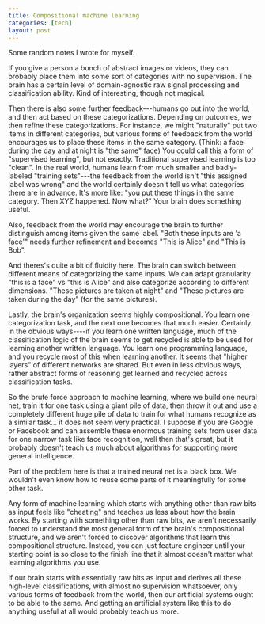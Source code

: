 ```yaml
---
title: Compositional machine learning
categories: [tech]
layout: post
---
```


Some random notes I wrote for myself.

If you give a person a bunch of abstract images or videos, they can probably place them into some sort of categories with no supervision. The brain has a certain level of domain-agnostic raw signal processing and classification ability. Kind of interesting, though not magical.

Then there is also some further feedback---humans go out into the world, and then act based on these categorizations. Depending on outcomes, we then refine these categorizations. For instance, we might "naturally" put two items in different categories, but various forms of feedback from the world encourages us to place these items in the same category. (Think: a face during the day and at night is "the same" face) You could call this a form of "supervised learning", but not exactly. Traditional supervised learning is too "clean". In the real world, humans learn from much smaller and badly-labeled "training sets"---the feedback from the world isn't "this assigned label was wrong" and the world certainly doesn't tell us what categories there are in advance. It's more like: "you put these things in the same category. Then XYZ happened. Now what?" Your brain does something useful.

Also, feedback from the world may encourage the brain to further distinguish among items given the same label. "Both these inputs are 'a face'" needs further refinement and becomes "This is Alice" and "This is Bob".

And theres's quite a bit of fluidity here. The brain can switch between different means of categorizing the same inputs. We can adapt granularity "this is a face" vs "this is Alice" and also categorize according to different dimensions. "These pictures are taken at night" and "These pictures are taken during the day" (for the same pictures).

Lastly, the brain's organization seems highly compositional. You learn one categorization task, and the next one becomes that much easier. Certainly in the obvious ways----if you learn one written language, much of the classification logic of the brain seems to get recycled is able to be used for learning another written language. You learn one programming language, and you recycle most of this when learning another. It seems that "higher layers" of different networks are shared. But even in less obvious ways, rather abstract forms of reasoning get learned and recycled across classification tasks.

So the brute force approach to machine learning, where we build one neural net, train it for one task using a giant pile of data, then throw it out and use a completely different huge pile of data to train for what humans recognize as a similar task... it does not seem very practical. I suppose if you are Google or Facebook and can assemble these enormous training sets from user data for one narrow task like face recognition, well then that's great, but it probably doesn't teach us much about algorithms for supporting more general intelligence.

Part of the problem here is that a trained neural net is a black box. We wouldn't even know how to reuse some parts of it meaningfully for some other task.

Any form of machine learning which starts with anything other than raw bits as input feels like "cheating" and teaches us less about how the brain works. By starting with something other than raw bits, we aren't necessarily forced to understand the most general form of the brain's compositional structure, and we aren't forced to discover algorithms that learn this compositional structure. Instead, you can just feature engineer until your starting point is so close to the finish line that it almost doesn't matter what learning algorithms you use.

If our brain starts with essentially raw bits as input and derives all these high-level classifications, with almost no supervision whatsoever, only various forms of feedback from the world, then our artificial systems ought to be able to the same. And getting an artificial system like this to do anything useful at all would probably teach us more.
